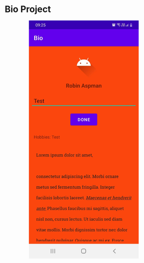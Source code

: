 # Bio Project

<p align="center">
  <img src="./app/src/main/res/drawable/bio.jpg" width="350" alt="Bio">
</p>